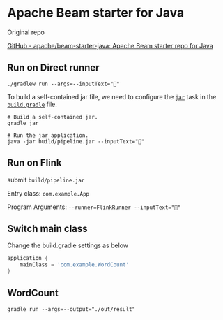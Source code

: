 # Apache Beam starter for Java

Original repo

[GitHub - apache/beam-starter-java: Apache Beam starter repo for Java](https://github.com/apache/beam-starter-java)

## Run on Direct runner

```shell
./gradlew run --args=--inputText="🎉"
```

To build a self-contained jar file, we need to configure the [`jar`](https://docs.gradle.org/current/dsl/org.gradle.api.tasks.bundling.Jar.html) task in the [`build.gradle`](build.gradle) file.

```shell
# Build a self-contained jar.
gradle jar

# Run the jar application.
java -jar build/pipeline.jar --inputText="🎉"
```

## Run on Flink

submit `build/pipeline.jar`

Entry class: `com.example.App`

Program Arguments: `--runner=FlinkRunner --inputText="🎉"`

## Switch main class

Change the build.gradle settings as below

```groovy
application {
    mainClass = 'com.example.WordCount'
}
```

## WordCount

```shell
gradle run --args=--output="./out/result"
```
